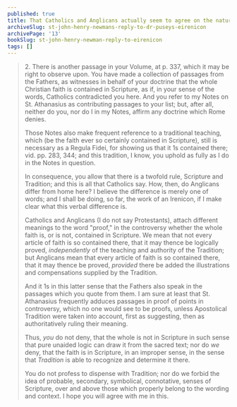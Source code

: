 ```yaml
---
published: true
title: That Catholics and Anglicans actually seem to agree on the nature of the authority of Sacred Tradition
archiveSlug: st-john-henry-newmans-reply-to-dr-puseys-eirenicon
archivePage: '13'
bookSlug: st-john-henry-newman-reply-to-eirenicon
tags: []
---
```


> 2\. There is another passage in your Volume, at p. 337, which it may be right to observe upon. You have made a collection of passages from the Fathers, as witnesses in behalf of your doctrine that the whole Christian faith is contained in Scripture, as if, in your sense of the words, Catholics contradicted you here. And you refer to my Notes on St. Athanasius as contributing passages to your list; but, after all, neither do you, nor do I in my Notes, affirm any doctrine which Rome denies.
>
> Those Notes also make frequent reference to a traditional teaching, which (be the faith ever so certainly contained in Scripture), still is necessary as a Regula Fidei, for showing us that it 1s contained there; vid. pp. 283, 344; and this tradition, I know, you uphold as fully as I do in the Notes in question.
>
> In consequence, you allow that there is a twofold rule, Scripture and Tradition; and this is all that Catholics say. How, then, do Anglicans differ from home here? I believe the difference is merely one of words; and I shall be doing, so far, the work of an Irenicon, if I make clear what this verbal difference is.
>
> Catholics and Anglicans (I do not say Protestants), attach different meanings to the word "proof," in the controversy whether the whole faith is, or is not, contained in Scripture. We mean that not every article of faith is so contained there, that it may thence be logically proved, *independently* of the teaching and authority of the Tradition; but Anglicans mean that every article of faith is so contained there, that it may thence be proved, *provided* there be added the illustrations and compensations supplied by the Tradition.
>
> And it 1s in this latter sense that the Fathers also speak in the passages which you quote from them. I am sure at least that St. Athanasius frequently adduces passages in proof of points in controversy, which no one would see to be proofs, unless Apostolical Tradition were taken into account, first as suggesting, then as authoritatively ruling their meaning.
>
> Thus, *you* do not deny, that the whole is not in Scripture in such sense that pure unaided logic can draw it from the sacred text; nor do *we* deny, that the faith is in Scripture, in an improper sense, in the sense that *Tradition* is able to recognize and determine it there.
>
> You do not profess to dispense with Tradition; nor do we forbid the idea of probable, secondary, symbolical, connotative, senses of Scripture, over and above those which properly belong to the wording and context. I hope you will agree with me in this.
